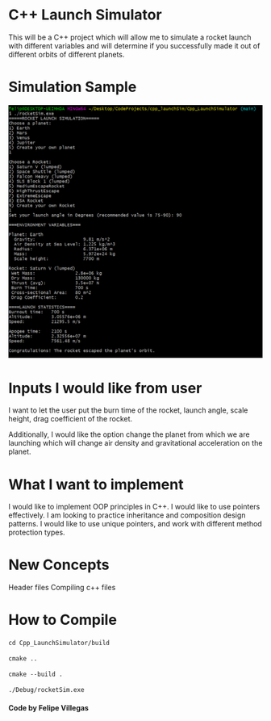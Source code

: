 # C++ Launch Simulator

This will be a C++ project which will allow me to simulate a rocket launch with different variables and will 
determine if you successfully made it out of different orbits of different planets.

# Simulation Sample

![Launch Simulation](images/sim_launch.png)

# Inputs I would like from user
I want to let the user put the burn time of the rocket, launch angle, scale height, drag coefficient of the rocket.

Additionally, I would like the option change the planet from which we are launching which will change air density and gravitational acceleration on the planet. 

# What I want to implement
I would like to implement OOP principles in C++.
I would like to use pointers effectively.
I am looking to practice inheritance and composition design patterns.
I would like to use unique pointers, and work with different method protection types.

# New Concepts
Header files
Compiling c++ files

# How to Compile

`cd Cpp_LaunchSimulator/build`

`cmake ..`

`cmake --build .`

`./Debug/rocketSim.exe`


#### Code by Felipe Villegas
